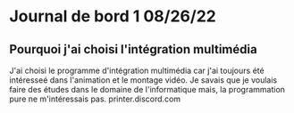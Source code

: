 # Journal de bord 1                                                                                             08/26/22
## Pourquoi j'ai choisi l'intégration multimédia
J'ai choisi le programme d'intégration multimédia car j'ai toujours été intéresseé dans l'animation et le montage vidéo. Je savais que je voulais faire des études dans le domaine de l'informatique mais, la programmation pure ne m'intéressais pas.
printer.discord.com



